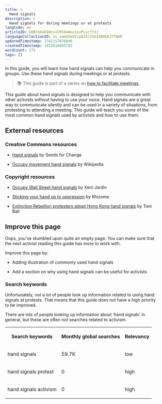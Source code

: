 ```yaml
---
title: >
  Hand signals
description: >
  Hand signals for during meetings or at protests
langCode: en
articleID: EQBlbQaRIWzvxCM1OwWxo1ovPLxcftVJ
languageCollectionID: Ss_aamUUeUYcpQZ5r2hm14BHGKJTTNmR
updatedTimestamp: 1741157076840
createdTimestamp: 1653816605792
wordCount: 272
tags: []
---
```


In this guide, you will learn how hand signals can help you communicate in groups. Use these hand signals during meetings or at protests.

> 📚 This guide is part of a series on [how to facilitate meetings](/organising/facilitating).

This guide about hand signals is designed to help you communicate with other activists without having to use your voice. Hand signals are a great way to communicate silently and can be used in a variety of situations, from protesting to attending a meeting. This guide will teach you some of the most common hand signals used by activists and how to use them.

## **External resources**

### Creative Commons resources

-   [Hand signals](https://www.seedsforchange.org.uk/downloads/handsig.pdf?utm_source=activisthandbook.org) by Seeds for Change
    
-   [Occupy movement hand signals](https://en.wikipedia.org/wiki/Occupy_movement_hand_signals) by Wikipedia
    

### Copyright resources

-   [Occupy Wall Street hand signals](https://boingboing.net/2011/12/17/occupy-wall-street-hand-signal.html) by Xeni Jardin
    
-   [Sticking your hand up to oppression](http://rhizome.coop/sticking-your-hand-up-to-oppression/) by Rhizome
    
-   [Extinction Rebellion protesters adopt Hong Kong hand signals](https://www.thetimes.co.uk/article/extinction-rebellion-protesters-adopt-hong-kong-tactics-70jl2gcnl) by Tom Ball
    

## **Improve this page**

Oops, you've stumbled upon quite an empty page. You can make sure that the next activist reading this guide has more to work with.

Improve this page by:

-   Adding illustration of commonly used hand signals
    
-   Add a section on why using hand signals can be useful for activists
    

### Search keywords

Unfortunately, not a lot of people look up information related to using hand signals at protests. That means that this guide does not have a high priority to be improved.

There are lots of people looking up information about ‘hand signals’ in general, but these are often not searches related to activism.

<table><tbody><tr><th><p><strong>Search keywords</strong></p></th><th><p><strong>Monthly global searches</strong></p></th><th><p><strong>Relevancy</strong></p></th></tr><tr><td><p>hand signals</p></td><td><p>59.7K</p></td><td><p>low</p></td></tr><tr><td><p>hand signals protest</p></td><td><p>0</p></td><td><p>high</p></td></tr><tr><td><p>hand signals activism</p></td><td><p>0</p></td><td><p>high</p></td></tr></tbody></table>